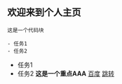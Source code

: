 ## 欢迎来到个人主页

```
这是一个代码块

- 任务1
- 任务2
```
- 任务1
- 任务2
**这是一个重点AAA**
[百度](https://www.baidu.com/)
[跳转](https://xiaozhijiang.github.io/hello/login.html)

